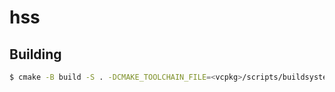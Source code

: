 # hss

## Building

```sh
$ cmake -B build -S . -DCMAKE_TOOLCHAIN_FILE=<vcpkg>/scripts/buildsystems/vcpkg.cmake -G Ninja -DCMAKE_INSTALL_PREFIX=$(pwd)/build/dist
```
